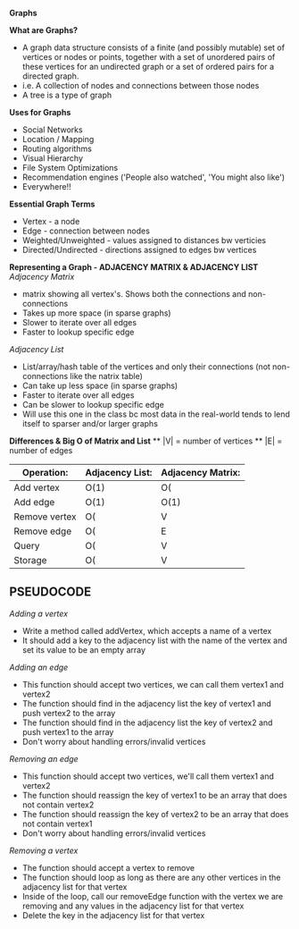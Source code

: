 **Graphs**

**What are Graphs?**
- A graph data structure consists of a finite (and possibly mutable) set of vertices or nodes or points, together with a set of unordered pairs of these vertices for an undirected graph or a set of ordered pairs for a directed graph.
- i.e. A collection of nodes and connections between those nodes
- A tree is a type of graph

**Uses for Graphs**
- Social Networks
- Location / Mapping
- Routing algorithms
- Visual Hierarchy
- File System Optimizations
- Recommendation engines ('People also watched', 'You might also like')
- Everywhere!!

**Essential Graph Terms**
- Vertex - a node
- Edge - connection between nodes
- Weighted/Unweighted - values assigned to distances bw verticies
- Directed/Undirected - directions assigned to edges bw vertices

**Representing a Graph - ADJACENCY MATRIX & ADJACENCY LIST**
*Adjacency Matrix*
- matrix showing all vertex's. Shows both the connections and non-connections
- Takes up more space (in sparse graphs)
- Slower to iterate over all edges
- Faster to lookup specific edge

*Adjacency List*
- List/array/hash table of the vertices and only their connections (not non-connections like the natrix table)
- Can take up less space (in sparse graphs)
- Faster to iterate over all edges
- Can be slower to lookup specific edge 
- Will use this one in the class bc most data in the real-world tends to lend itself to sparser and/or larger graphs

**Differences & Big O of Matrix and List**
** |V| = number of vertices
** |E| = number of edges

| Operation:       | Adjacency List:   | Adjacency Matrix:   |
| ---------------- | ----------------- | ------------------- |
|  Add vertex      | O(1)              | O(|V^2|)            |
|  Add edge        | O(1)              | O(1)                |
|  Remove vertex   | O(|V| + |E|)      | O(|V^2|)            |
|  Remove edge     | O(|E|)            | O(1)                |
|  Query           | O(|V| + |E|)      | O(1)                |
|  Storage         | O(|V| + |E|)      | O(|V^2|)            |



**PSEUDOCODE**
- 
*Adding a vertex*
- Write a method called addVertex, which accepts a name of a vertex
- It should add a key to the adjacency list with the name of the vertex and set its value to be an empty array

*Adding an edge*
- This function should accept two vertices, we can call them vertex1 and vertex2
- The function should find in the adjacency list the key of vertex1 and push vertex2 to the array
- The function should find in the adjacency list the key of vertex2 and push vertex1 to the array
- Don't worry about handling errors/invalid vertices

*Removing an edge*
- This function should accept two vertices, we'll call them vertex1 and vertex2
- The function should reassign the key of vertex1 to be an array that does not contain vertex2
- The function should reassign the key of vertex2 to be an array that does not contain vertex1
- Don't worry about handling errors/invalid vertices

*Removing a vertex*
- The function should accept a vertex to remove
- The function should loop as long as there are any other vertices in the adjacency list for that vertex
- Inside of the loop, call our removeEdge function with the vertex we are removing and any values in the adjacency list for that vertex
- Delete the key in the adjacency list for that vertex

